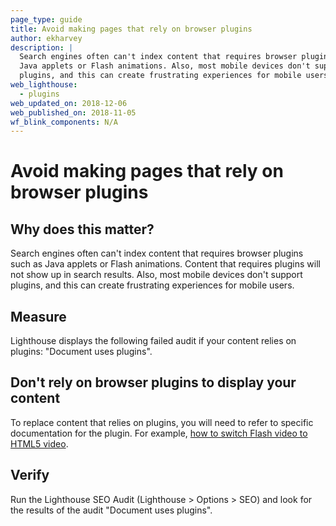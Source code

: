 ```yaml
---
page_type: guide
title: Avoid making pages that rely on browser plugins
author: ekharvey
description: |
  Search engines often can't index content that requires browser plugins such as
  Java applets or Flash animations. Also, most mobile devices don't support
  plugins, and this can create frustrating experiences for mobile users.
web_lighthouse:
  - plugins
web_updated_on: 2018-12-06
web_published_on: 2018-11-05
wf_blink_components: N/A
---
```


# Avoid making pages that rely on browser plugins

## Why does this matter?

Search engines often can't index content that requires browser plugins such as
Java applets or Flash animations. Content that requires plugins will not show up
in search results. Also, most mobile devices don't support plugins, and this can
create frustrating experiences for mobile users.

## Measure

Lighthouse displays the following failed audit if your content relies on
plugins: "Document uses plugins".

## Don't rely on browser plugins to display your content

To replace content that relies on plugins, you will need to refer to specific
documentation for the plugin. For example,
[how to switch Flash video to HTML5 video](https://developer.mozilla.org/en-US/docs/Plugins/Flash_to_HTML5/Video).

## Verify

Run the Lighthouse SEO Audit (Lighthouse > Options > SEO) and look for the
results of the audit "Document uses plugins".

